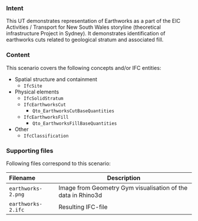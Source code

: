 ### Intent

This UT demonstrates representation of Earthworks as a part of the EIC Activities / Transport for New South Wales storyline (theoretical infrastructure Project in Sydney).  It demonstrates identification of earthworks cuts related to geological stratum and associated fill.  

### Content

This scenario covers the following concepts and/or IFC entities:

- Spatial structure and containment
    - `IfcSite`
- Physical elements 
    - `IfcSolidStratum`
    - `IfcEarthworksCut`
        - `Qto_EarthworksCutBaseQuantities`
    - `IfcEarthworksFill`
        - `Qto_EarthworksFillBaseQuantities`
- Other    
    - `IfcClassification`


### Supporting files

Following files correspond to this scenario:

| Filename                     | Description                                                  |
| :--------------------------- | ------------------------------------------------------------ |
| `earthworks-2.png`           | Image from Geometry Gym visualisation of the data in Rhino3d |
| `earthworks-2.ifc`           | Resulting IFC-file                                           |



